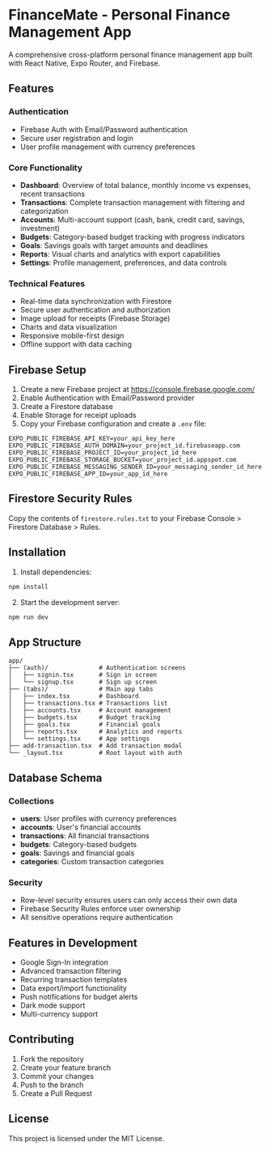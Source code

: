 # FinanceMate - Personal Finance Management App

A comprehensive cross-platform personal finance management app built with React Native, Expo Router, and Firebase.

## Features

### Authentication
- Firebase Auth with Email/Password authentication
- Secure user registration and login
- User profile management with currency preferences

### Core Functionality
- **Dashboard**: Overview of total balance, monthly income vs expenses, recent transactions
- **Transactions**: Complete transaction management with filtering and categorization
- **Accounts**: Multi-account support (cash, bank, credit card, savings, investment)
- **Budgets**: Category-based budget tracking with progress indicators
- **Goals**: Savings goals with target amounts and deadlines
- **Reports**: Visual charts and analytics with export capabilities
- **Settings**: Profile management, preferences, and data controls

### Technical Features
- Real-time data synchronization with Firestore
- Secure user authentication and authorization
- Image upload for receipts (Firebase Storage)
- Charts and data visualization
- Responsive mobile-first design
- Offline support with data caching

## Firebase Setup

1. Create a new Firebase project at https://console.firebase.google.com/
2. Enable Authentication with Email/Password provider
3. Create a Firestore database
4. Enable Storage for receipt uploads
5. Copy your Firebase configuration and create a `.env` file:

```env
EXPO_PUBLIC_FIREBASE_API_KEY=your_api_key_here
EXPO_PUBLIC_FIREBASE_AUTH_DOMAIN=your_project_id.firebaseapp.com
EXPO_PUBLIC_FIREBASE_PROJECT_ID=your_project_id_here
EXPO_PUBLIC_FIREBASE_STORAGE_BUCKET=your_project_id.appspot.com
EXPO_PUBLIC_FIREBASE_MESSAGING_SENDER_ID=your_messaging_sender_id_here
EXPO_PUBLIC_FIREBASE_APP_ID=your_app_id_here
```

## Firestore Security Rules

Copy the contents of `firestore.rules.txt` to your Firebase Console > Firestore Database > Rules.

## Installation

1. Install dependencies:
```bash
npm install
```

2. Start the development server:
```bash
npm run dev
```

## App Structure

```
app/
├── (auth)/              # Authentication screens
│   ├── signin.tsx       # Sign in screen
│   └── signup.tsx       # Sign up screen
├── (tabs)/              # Main app tabs
│   ├── index.tsx        # Dashboard
│   ├── transactions.tsx # Transactions list
│   ├── accounts.tsx     # Account management
│   ├── budgets.tsx      # Budget tracking
│   ├── goals.tsx        # Financial goals
│   ├── reports.tsx      # Analytics and reports
│   └── settings.tsx     # App settings
├── add-transaction.tsx  # Add transaction modal
└── _layout.tsx          # Root layout with auth
```

## Database Schema

### Collections

- **users**: User profiles with currency preferences
- **accounts**: User's financial accounts
- **transactions**: All financial transactions
- **budgets**: Category-based budgets
- **goals**: Savings and financial goals
- **categories**: Custom transaction categories

### Security

- Row-level security ensures users can only access their own data
- Firebase Security Rules enforce user ownership
- All sensitive operations require authentication

## Features in Development

- Google Sign-In integration
- Advanced transaction filtering
- Recurring transaction templates  
- Data export/import functionality
- Push notifications for budget alerts
- Dark mode support
- Multi-currency support

## Contributing

1. Fork the repository
2. Create your feature branch
3. Commit your changes
4. Push to the branch
5. Create a Pull Request

## License

This project is licensed under the MIT License.